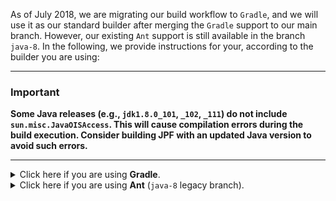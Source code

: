 As of July 2018, we are migrating our build workflow to `Gradle`, and we will use it as our standard builder after merging the `Gradle` support to our main branch.
However, our existing `Ant` support is still available in the branch `java-8`.
In the following, we provide instructions for your, according to the builder you are using:

***
### Important
**Some Java releases (e.g., `jdk1.8.0_101`, `_102`, `_111`) do not include `sun.misc.JavaOISAccess`. This will cause compilation errors during the build execution. Consider building JPF with an updated Java version to avoid such errors.**
***

<details close>
<summary>Click here if you are using <b>Gradle</b>.</summary>

## Building JPF

### Using the command line

The JPF repository includes a Gradle wrapper that requires nothing except Java to execute. It ensures that all JPF developers and environments use the same builder to avoid any kind of configuration issue.

> If you are using Windows, consider the `gradlew.bat` script.

```{bash}
> cd jpf-core
> ./gradlew buildJars

...
BUILD SUCCESSFUL in 13s
16 actionable tasks: 16 executed
```

If you want to have some help about what build tasks are available, check the command `./gradlew tasks --all`.


### Within Eclipse

Eclipse comes with Gradle support by default since the Neon release. If you use an older version for some reason, consider installing the [Buildship Plugin](https://github.com/eclipse/buildship/blob/master/docs/user/Installation.md) for Gradle support.

To import the project into Eclipse, proceed with the following steps:

1. Start by generating Eclipse configuration files:

```{bash}
> ./gradlew eclipse

BUILD SUCCESSFUL in 0s
3 actionable tasks: 3 executed
```

2. Select **File > Import** on the drop-down menu
3. Select **Existing Gradle Project**
4. Choose the root project directory and click **Next**
5. Check the checkbox **Override workspace settings**, then check the option **Gradle wrapper** and click **Finish**.
#### Handling "Access Restriction" errors in the workspace

After importing, you may face some *Access Restriction* errors. To get rid of them, proceed with the following steps:

1. In the **Package Explorer**, right-click on the project name and select **Properties** on the drop-down menu
2. Navigate to **Java Compiler > Errors/Warning** and expand **Deprecated and restricted API**
3. On **Forbidden Reference (access rules)**, select **Ignore** from the drop-down menu and click **Apply and Close**.
4. A pop-up may appear. Click ok to perform a full rebuild.

***
**We avoid adding IDE-related files on the repository as many of them are user-dependent and may change over different versions of the same IDE.**
***

### Within IntelliJ Idea

Importing `jpf-core` on IntelliJ should be straightforward due to its Gradle support.

1. Launch the **New Project** wizard. If no project is currently opened in IntelliJ IDEA, click **Import Project** on the welcome screen. Otherwise, select **File > New > Project** from **Existing Sources** from the main menu.
2. Choose the project root directory containing the build.gradle file. Click OK.
3. On the first page of the Import Project wizard, **in Import Project from External model, select Gradle** and click Next.
4. On the next page of the Import Project wizard, specify Gradle project settings:
  4.1. Check **Use auto-import**
  4.2. Check **Create separate module per source set
  4.3. Make sure that **Use default gradle wrapper (recommended)** is checked
5. Click Finish.

## Running JPF ##

### Using the command line ###

~~~~~~~~ {.bash}
> cd jpf-core
> java -jar build/RunJPF.jar src/examples/Racer.jpf
JavaPathfinder v5.0 - (C) 1999-2007 RIACS/NASA Ames Research Center
.....
====================================================== statistics
elapsed time:       0:00:00
states:             new=9, visited=1, backtracked=4, end=2
search:             maxDepth=5, constraints=0
choice generators:  thread=8, data=0
heap:               gc=8, new=291, free=32
instructions:       3112
max memory:         79MB
loaded code:        classes=73, methods=1010

====================================================== search finished: 1/12/10 2:30 PM
~~~~~~~~

</details>
<details close>
<summary>Click here if you are using <b>Ant</b> (<code>java-8</code> legacy branch).</summary>

## Building JPF ##

If you have cloned the project repositories you are interested in (which at least includes [jpf-core](../jpf-core/index)), you can build and test each of them by means of their included [Ant](http://ant.apache.org) `build.xml` scripts. Note that you have to install Ant and JUnit separately, e.g. following directions [here](../install/requirements).


### Using the command line ###

~~~~~~~~ {.bash}
> cd jpf-core
> ant test

... lots of output, at the end you should see something like:
BUILD SUCCESSFUL
Total time: 2 minutes 31 seconds
~~~~~~~~

### Within NetBeans ###

 1. run **File/Open Project..** from the application menu, entering the JPF project you just downloaded (e.g. "jpf-core")
 1. select the project that appears in our project pane (e.g. "jpf-core")
 1. run **Build** from the project context menu

### Within Eclipse ###

* Ensure that the `JAVA_HOME` environment variable points to the jdk1.6xxx directory. If it is empty or points to a JRE then errors such as **javac not found** maybe seen. If you do not want the system Java settings to point to jdk1.6xxx, you can also set project specific settings in eclipse.

* If you eclipse settings are set to **Build Automatically** then the project after being cloned will be built.

* To build a particular project in the Project menu select **Build Project**. All the dependencies for the project will be built automatically. 

#### Project Specific JDK settings within Eclipse ####
1. In Eclipse go to **Project** -> **Properties** 

2. Select **Builders**

3. Pick **Ant_Builder** -> click **Edit**

4. Click on the **JRE** tab

5. Select **Separate JRE** -> **Installed JREs**

6. On Windows and Unix-based systems pick JDK1.6xxx. If it is not listed under the installed JREs, click on **Add**, browse your file system to where JDK1.6xxx resides and select. On OSx systems pick the JVM 1.6.0. 


## Running JPF ##

### Using the command line ###


~~~~~~~~ {.bash}
> cd jpf-core
> java -jar build/RunJPF.jar src/examples/Racer.jpf
JavaPathfinder v5.0 - (C) 1999-2007 RIACS/NASA Ames Research Center
.....
====================================================== statistics
elapsed time:       0:00:00
states:             new=9, visited=1, backtracked=4, end=2
search:             maxDepth=5, constraints=0
choice generators:  thread=8, data=0
heap:               gc=8, new=291, free=32
instructions:       3112
max memory:         79MB
loaded code:        classes=73, methods=1010

====================================================== search finished: 1/12/10 2:30 PM
~~~~~~~~

### Using eclipse plugin ###

 1. Right click on a .jpf file. Examples can be found in the src\examples directory in jpf-core
 1. If the eclipse plugin is correctly installed, a Verify option will appear. 
 1. Select the Verify option and the verification process of the system specified in the .jpf file begins

Note that the Application.jpf file essentially replaces previous uses of eclipse launch configurations. The required element of a .jpf file is the `target=MAIN_CLASS` where `MAIN_CLASS` is the class containing main method of the system under test. Any other configurations that need to be specified can be added here. for example `listener=gov.nasa.jpf.tools.SearchMonitor`.   

Specify `classpath=PATH_TO_BIN_DIRECTORY` to add the class files for the program under test to JPF's class path.  Windows users will need to use the double-backslash notation in specifying paths in the .jpf file.  An example .jpf file for the Windows platform is included below for convenience:

~~~~~~~~ {.bash}
target=mutex.DekkerTestMain
report.console.property_violation=error,trace,snapshot
listener=gov.nasa.jpf.listener.EndlessLoopDetector
classpath=C:\\Users\\fred\\Documents\\ch02-mutex\\bin
sourcepath=C:\\Users\\fred\\Documents\\ch02-mutex\\src,C:\\Users\\Fred\\Documents\\ch02-mutex\\src-test
~~~~~~~~

The .jpf file not only indicates the `target` and `classpath`, but it also turns on error reporting with trace generation (`report.console.property_violation`) and configures the source path (`sourcepath`).  Note that multiple source directories are specified using the comma separator.

### Using eclipse Run Configuration ###

 1. Select a .jpf file by clicking on it in the Package Explorer
 1. Click **Run** -> **Run Configurations** -> **run-JPF-core**. It is important the correct .jpf file is selected when the configuration is run. 

#### Windows users ####
After a fresh install of jpf-core you may see the following when trying to use the Eclipse Run-jpf-core configuration:

~~~~~~~~
java.lang.NoClassDefFoundError: gov/nasa/jpf/Main
Caused by: java.lang.ClassNotFoundException: gov.nasa.jpf.Main
    at java.net.URLClassLoader$1.run(Unknown Source)
    at java.security.AccessController.doPrivileged(Native Method)
    at java.net.URLClassLoader.findClass(Unknown Source)
    at java.lang.ClassLoader.loadClass(Unknown Source)
    at sun.misc.Launcher$AppClassLoader.loadClass(Unknown Source)
    at java.lang.ClassLoader.loadClass(Unknown Source)
Exception in thread "main" 
~~~~~~~~

In this particular case, the error was generated after the initial build after the clone had completed.  To resolve the issue, **refresh the Eclipse workspace** (F5 or right click Refresh).  After the refresh, the Run-jpf-core configuration should work as described above.

</details>